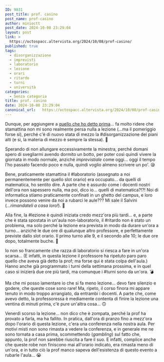```yaml
---
ID: 9831
post_title: prof. casino
post_name: prof-casino
author: minioctt
post_date: 2024-10-08 23:29:04
layout: post
link: >
  https://octospacc.altervista.org/2024/10/08/prof-casino/
published: true
tags:
  - disorganizzazione
  - imprevisti
  - laboratorio
  - lezione
  - orari
  - ritardo
  - turni
  - università
categories:
  - Senza categoria
title: prof. casino
date: 2024-10-08 23:29:04
canonical_url:   https://octospacc.altervista.org/2024/10/08/prof-casino/
---
```

<!-- wp:paragraph -->
<p>Dunque, per aggiungere a <a href="/microblog-mirror/2024/10/08/la-mrocte/">quello che ho detto prima</a>... fa molto ridere che stamattina non mi sono realmente persa nulla a lezione (...ma il pomeriggio forse si), perché c'è di nuovo stata di mezzo la #disorganizzazione dei piani alti (e si, la materia di mezzo è sempre la stessa). 🥴</p>
<!-- /wp:paragraph -->

<!-- wp:paragraph -->
<p>Sperando di non allungare eccessivamente la minestra, perché domani spero di svegliarmi avendo dormito un botto, per poter così quindi vivere la giornata in modo normale, anziché <em>imprevistiale</em> come oggi... oggi il tempo l'ho passato facendo poco e nulla, quindi voglio almeno scrivere un po'. 😪</p>
<!-- /wp:paragraph -->

<!-- wp:paragraph -->
<p>Bene, praticamente stamattina il #laboratorio (assegnato a noi permanentemente per quello slot orario) era occupato... da quelli di matematica, ho sentito dire. A parte che è assurdo come i docenti nostri dell'ora non sapessero nulla, ma poi, dico io... quelli di matematica?!?! Noi di informatica stiamo praticamente confinati in un ghetto del campus, e loro invece possono venire da noi a rubarci le aule??? Mi sale il Salvini (<em>...rimandateli a casa loro!</em>). 🧱</p>
<!-- /wp:paragraph -->

<!-- wp:paragraph -->
<p>Alla fine, la #lezione è quindi iniziata credo mezz'ora più tardi... e, a parte che è stata spostata in un'aula non-laboratorio, il #ritardo non è stato un problema, ma solo perché la lezione era prevista in modo da durare un'ora a turno... anziché le due ore di qualunque altro professore, e perfettamente previste dallo slot orario. Il primo turno alle 9, e il secondo alle 10; le due ore dopo, totalmente buche. 📆</p>
<!-- /wp:paragraph -->

<!-- wp:paragraph -->
<p>Io non so francamente che razza di laboratorio si riesca a fare in un'ora scarsa... (E infatti, in questa lezione il professore ha ripetuto paro paro quello che aveva già detto la prof; ma forse qui è stata colpa dell'aula.) Hanno anche già programmato i turni della settimana prossima, e in quel caso si inizierà due ore più tardi, ma comunque i #turni sono da un'ora. 💣</p>
<!-- /wp:paragraph -->

<!-- wp:paragraph -->
<p>Ma che mi posso lamentare io che si fa meno lezione... devo fare silenzio e godere, che queste cose sono rare! Ma, ripeto, il corso finora mi appare tenuto in modo troppo arrangiato, da entrambi i docenti. A parte che, come avevo detto, la professoressa è mediamente contenta di finire la lezione una ventina di minuti prima, c'è pure un'altra cosa... 🙃</p>
<!-- /wp:paragraph -->

<!-- wp:paragraph -->
<p>Venerdì scorso la lezione... non dico che è zompata, perché la prof ha provato a farla, ma ha fallito. In pratica, dall'ora di pranzo fino a mezz'ora dopo l'orario di questa lezione, c'era una conferenza nella nostra aula. Per motivi misti non sono rimasta a vedere la conferenza, e in generale me ne sono tornata a casa prima, scommettendo (<em>gambling</em>) sul fatto che, appunto, la prof non sarebbe riuscita a fare il suo. E infatti, complice anche che queste robe non finiscono mai all'orario indicato, era rimasta meno di un'ora, e in tutto ciò la prof manco sapeva dell'esistenza di questo evento a rubarle l'aula... 😭</p>
<!-- /wp:paragraph -->